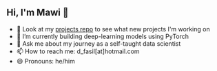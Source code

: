 ## Hi, I'm Mawi 👋 

- 🔭 Look at my [projects repo](https://github.com/mawi510/projects) to see what new projects I'm working on
- 🌱 I’m currently building deep-learning models using PyTorch
- 💬 Ask me about my journey as a self-taught data scientist
- 📫 How to reach me: d_fasil[at]hotmail.com
- 😄 Pronouns: he/him
<!--
- ⚡ Fun fact: 
- 🏈 Head over to promatchpredict.com to see my model's predictions on which NFL teams will cover their spead this week!
-->
